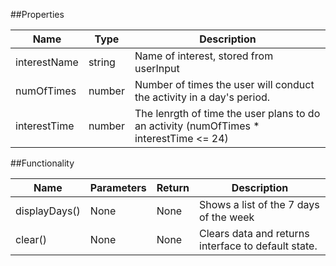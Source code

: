 ##Properties

| Name  | Type | Description
| ------------- | ------------- | ------------- 
| interestName  | string  | Name of interest, stored from userInput  
| numOfTimes  | number  | Number of times the user will conduct the activity in a day's period.
| interestTime  | number  | The lenrgth of time the user plans to do an activity (numOfTimes * interestTime <= 24)


##Functionality

| Name  | Parameters | Return | Description
| ----------  | ---------- | --------- | -----------
| displayDays()  | None  | None  | Shows a list of the 7 days of the week
| clear()  | None  | None  | Clears data and returns interface to default state.


